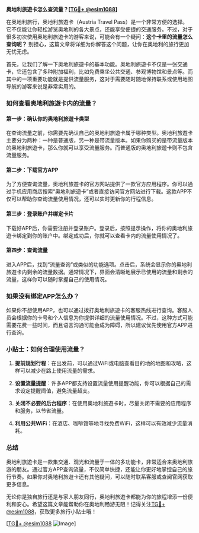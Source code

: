 **奥地利旅遊卡怎么查流量？[[TG💪+ @esim1088](https://t.me/s/esim1088)]**

在奥地利旅行，奥地利旅遊卡（Austria Travel Pass）是一个非常方便的选择。它不仅能让你轻松游览奥地利的各大景点，还能享受便捷的交通服务。不过，对于很多初次使用奥地利旅遊卡的游客来说，可能会有一个疑问：**这个卡里的流量怎么查询呢？** 别担心，这篇文章将详细为你解答这个问题，让你在奥地利的旅行更加无忧无虑。

首先，让我们了解一下奥地利旅遊卡的基本功能。奥地利旅遊卡不仅是一张交通卡，它还包含了多种附加福利，比如免费乘坐公共交通、参观博物馆和景点等。而其中的一项重要功能就是提供流量服务，这对于需要随时随地保持联系或使用地图导航的游客来说是非常实用的。

### 如何查看奥地利旅遊卡内的流量？

#### **第一步：确认你的奥地利旅遊卡类型**
在查询流量之前，你需要先确认自己的奥地利旅遊卡属于哪种类型。奥地利旅遊卡主要分为两种：一种是普通版，另一种是带流量版本。如果你购买的是带流量版本的奥地利旅遊卡，那么你就可以享受流量服务。而普通版的奥地利旅遊卡则不包含流量服务。

#### **第二步：下载官方APP**
为了方便查询流量，奥地利旅遊卡的官方网站提供了一款官方应用程序。你可以通过手机应用商店搜索“奥地利旅遊卡”或者直接访问官方网站进行下载。这款APP不仅可以帮助你查询流量使用情况，还可以实时更新你的行程信息。

#### **第三步：登录账户并绑定卡片**
下载好APP后，你需要注册并登录账户。登录后，按照提示操作，将你的奥地利旅遊卡绑定到你的账户中。绑定成功后，你就可以查看卡内的流量使用情况了。

#### **第四步：查询流量**
进入APP后，找到“流量查询”或类似的功能选项。点击后，系统会显示你的奥地利旅遊卡内剩余的流量数据。通常情况下，界面会清晰地展示已使用的流量和剩余的流量，这样你可以随时掌握自己的使用情况。

### 如果没有绑定APP怎么办？

如果你不想使用APP，也可以通过拨打奥地利旅遊卡的客服热线进行查询。客服人员会根据你的卡号和个人信息为你提供详细的流量使用情况。不过，这种方式可能需要花费一些时间，而且语言沟通可能会成为障碍，所以建议优先使用官方APP进行查询。

### 小贴士：如何合理使用流量？

1. **提前规划行程**：在出发前，可以通过WiFi或电脑查看目的地的地图和攻略，这样可以减少在路上使用流量的需求。
   
2. **设置流量提醒**：许多APP都支持设置流量使用提醒功能，你可以根据自己的需求设定提醒阈值，避免流量超支。

3. **关闭不必要的后台程序**：在使用奥地利旅遊卡时，尽量关闭不需要的应用程序和服务，以节省流量。

4. **利用公共WiFi**：在酒店、咖啡馆等地寻找免费WiFi，这样可以有效减少流量消耗。

### 总结

奥地利旅遊卡是一款集交通、观光和流量于一体的多功能卡，非常适合来奥地利旅游的朋友。通过官方APP查询流量，不仅简单快捷，还能让你更好地掌控自己的旅行节奏。如果你对奥地利旅遊卡还有其他疑问，可以随时联系客服或查阅官网获取更多信息。

无论你是独自旅行还是与家人朋友同行，奥地利旅遊卡都能为你的旅程增添一份便利和安心。希望这篇文章能帮助你在奥地利畅游无阻！记得关注[TG💪+ @esim1088](https://t.me/s/esim1088)，获取更多旅行小贴士哦！

[[TG💪+ @esim1088](https://t.me/s/esim1088) ![Image](https://i.postimg.cc/4NQfJmqS/Snipaste-2025-05-13-00-14-12.png)]